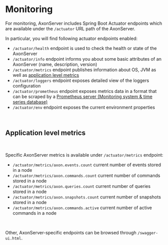 # Monitoring

For monitoring, AxonServer includes Spring Boot Actuator endpoints which are available under the `/actuator` URL path of the AxonServer.‌

In particular, you will find following actuator endpoints enabled:‌

* `/actuator/health` endpoint is used to check the health or state of the AxonServer
* `/actuator/info` endpoint informs you about some basic attributes of an AxonServer \(name, description, version\)
* `/actuator/metrics` endpoint publishes information about OS, JVM as well as [application level metrics](https://app.gitbook.com/@domain-components/s/axon-reference-guide-master-temp/axon-server-1/administration/monitoring#application-level-metrics)​
* `/actuator/loggers` endpoint exposes detailed view of the loggers configuration
* `/actuator/prometheus` endpoint exposes metrics data in a format that can be scraped by a [Prometheus server \(Monitoring system & time series database\)](https://prometheus.io/)​
* `/actuator/env` endpoint exposes the current environment properties

‌

## Application level metrics <a id="application-level-metrics"></a>

‌

Specific AxonServer metrics is available under `/actuator/metrics` endpoint:‌

* `/actuator/metrics/axon.events.count` current number of events stored in a node
* `/actuator/metrics/axon.commands.count` current number of commands stored in a node
* `/actuator/metrics/axon.queries.count` current number of queries stored in a node
* `/actuator/metrics/axon.snapshots.count` current number of snapshots stored in a node
* `/actuator/metrics/axon.commands.active` current number of active commands in a node

‌

Other, AxonServer-specific endpoints can be browsed through `/swagger-ui.html`.

